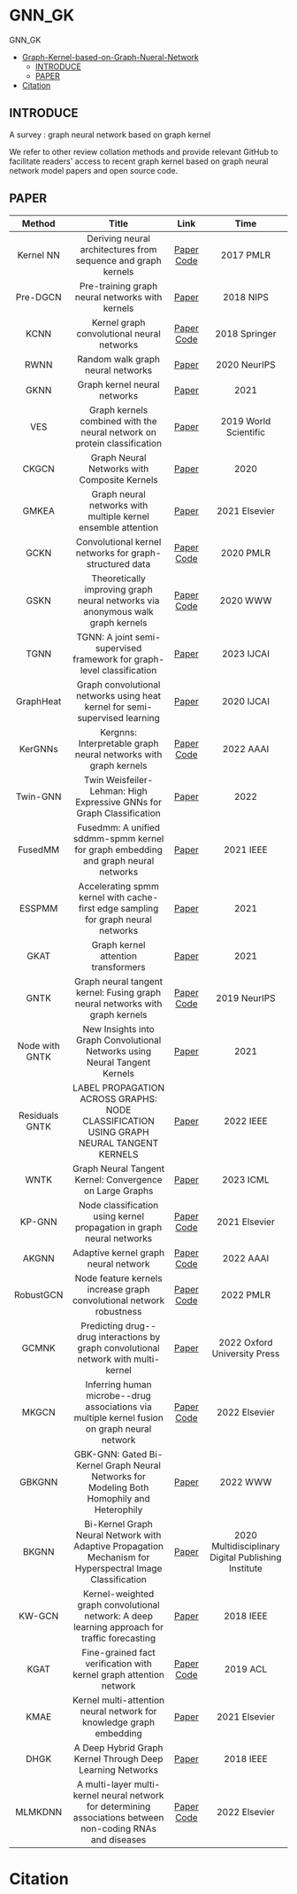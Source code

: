 # GNN_GK
GNN_GK
- [Graph-Kernel-based-on-Graph-Nueral-Network](#Graph-Kernel-based-on-Graph-Nueral-Network)
  - [INTRODUCE](#introduce)
  - [PAPER](#paper)
- [Citation](#citation)


## INTRODUCE
A survey : graph neural network based on graph kernel

We refer to other review collation methods and provide relevant GitHub to facilitate readers' access to recent graph kernel based on graph neural network model papers and open source code.
## PAPER
|Method|Title|Link|Time|
|:---:|:---:|:---:|:---:|
|Kernel NN |Deriving neural architectures from sequence and graph kernels |[Paper](http://proceedings.mlr.press/v70/lei17a/lei17a.pdf) [Code](https://github.com/taolei87/icml17_knn)|2017 PMLR|
|Pre-DGCN |Pre-training graph neural networks with kernels |[Paper](https://arxiv.org/pdf/1811.06930.pdf) |2018 NIPS|
|KCNN |Kernel graph convolutional neural networks |[Paper](https://pubmed.ncbi.nlm.nih.gov/34061738/) [Code](https://github.com/giannisnik/cnn-graph-classification)|2018 Springer|
|RWNN |Random walk graph neural networks |[Paper](https://proceedings.neurips.cc/paper/2020/file/ba95d78a7c942571185308775a97a3a0-Paper.pdf) |2020 NeurIPS |
|GKNN |Graph kernel neural networks  |[Paper](https://arxiv.org/pdf/2112.07436.pdf) |2021|
|VES |Graph kernels combined with the neural network on protein classification |[Paper](https://www.worldscientific.com/doi/epdf/10.1142/S0219720019500306) |2019 World Scientific|
|CKGCN |Graph Neural Networks with Composite Kernels |[Paper](https://arxiv.org/pdf/2005.07869.pdf) |2020|
|GMKEA |Graph neural networks with multiple kernel ensemble attention |[Paper](https://www.sciencedirect.com/science/article/abs/pii/S095070512100561X) |2021 Elsevier|
|GCKN |Convolutional kernel networks for graph-structured data |[Paper](http://proceedings.mlr.press/v119/chen20h/chen20h.pdf) [Code](https://github.com/claying/GCKN)|2020 PMLR|
|GSKN |Theoretically improving graph neural networks via anonymous walk graph kernels |[Paper](https://arxiv.org/pdf/2104.02995.pdf) [Code](https://github.com/YimiAChack/GSKN)| 2020 WWW|
|TGNN |TGNN: A joint semi-supervised framework for graph-level classification |[Paper](https://arxiv.org/pdf/2304.11688.pdf) |2023 IJCAI|
|GraphHeat |Graph convolutional networks using heat kernel for semi-supervised learning |[Paper](https://arxiv.org/pdf/2007.16002.pdf) |2020 IJCAI|
|KerGNNs |Kergnns: Interpretable graph neural networks with graph kernels |[Paper](https://ojs.aaai.org/index.php/AAAI/article/view/20615) [Code](https://github.com/asFeng/kergnns)|2022 AAAI|
|Twin-GNN |Twin Weisfeiler-Lehman: High Expressive GNNs for Graph Classification |[Paper](https://arxiv.org/pdf/2203.11683.pdf) |2022|
|FusedMM |Fusedmm: A unified sddmm-spmm kernel for graph embedding and graph neural networks |[Paper](https://arxiv.org/pdf/2011.06391.pdf) |2021 IEEE|
|ESSPMM |Accelerating spmm kernel with cache-first edge sampling for graph neural networks |[Paper](https://arxiv.org/pdf/2104.10716.pdf) |2021|
|GKAT |Graph kernel attention transformers |[Paper](https://arxiv.org/pdf/2107.07999.pdf) |2021|
|GNTK |Graph neural tangent kernel: Fusing graph neural networks with graph kernels |[Paper](https://proceedings.neurips.cc/paper_files/paper/2019/file/663fd3c5144fd10bd5ca6611a9a5b92d-Paper.pdf) [Code](https://github.com/KangchengHou/gntk)|2019 NeurIPS|
|Node with GNTK |New Insights into Graph Convolutional Networks using Neural Tangent Kernels |[Paper](https://arxiv.org/pdf/2110.04060.pdf) |2021|
|Residuals GNTK |LABEL PROPAGATION ACROSS GRAPHS: NODE CLASSIFICATION USING GRAPH NEURAL TANGENT KERNELS |[Paper](https://arxiv.org/pdf/2110.03763.pdf) |2022 IEEE|
|WNTK |Graph Neural Tangent Kernel: Convergence on Large Graphs |[Paper](https://arxiv.org/pdf/2301.10808.pdf) |2023 ICML|
|KP-GNN|Node classification using kernel propagation in graph neural networks |[Paper](https://www.sciencedirect.com/science/article/pii/S0957417421000968) [Code](https://github.com/AiPEX-Lab/Kernel-Propagation-in-Graph-Neural)|2021 Elsevier|
|AKGNN |Adaptive kernel graph neural network |[Paper](https://ojs.aaai.org/index.php/AAAI/article/view/20664) [Code](https://github.com/jumxglhf/AKGNN) |2022 AAAI|
|RobustGCN |Node feature kernels increase graph convolutional network robustness |[Paper](https://proceedings.mlr.press/v151/el-amine-seddik22a/el-amine-seddik22a.pdf) [Code](https://github.com/ChangminWu/RobustGCN)|2022 PMLR|
|GCMNK |Predicting drug--drug interactions by graph convolutional network with multi-kernel |[Paper](https://academic.oup.com/bib/article-abstract/23/1/bbab511/6447677?login=false) |2022 Oxford University Press|
|MKGCN |Inferring human microbe--drug associations via multiple kernel fusion on graph neural network |[Paper](https://www.sciencedirect.com/science/article/abs/pii/S0950705121010546) [Code](https://github.com/guofei-tju/MKGCN)|2022 Elsevier|
|GBKGNN |GBK-GNN: Gated Bi-Kernel Graph Neural Networks for Modeling Both Homophily and Heterophily |[Paper](https://arxiv.org/pdf/2110.15777.pdf) |2022 WWW|
|BKGNN |Bi-Kernel Graph Neural Network with Adaptive Propagation Mechanism for Hyperspectral Image Classification |[Paper](https://www.sciencedirect.com/science/article/abs/pii/S0950705121010546) |2020 Multidisciplinary Digital Publishing Institute|
|KW-GCN |Kernel-weighted graph convolutional network: A deep learning approach for traffic forecasting |[Paper](https://ieeexplore.ieee.org/abstract/document/8545106) |2018 IEEE|
|KGAT |Fine-grained fact verification with kernel graph attention network |[Paper](https://arxiv.org/pdf/1910.09796.pdf) [Code](https://github.com/thunlp/KernelGAT)|2019 ACL|
|KMAE |Kernel multi-attention neural network for knowledge graph embedding |[Paper](https://www.sciencedirect.com/science/article/abs/pii/S0950705121004500) |2021 Elsevier|
|DHGK |A Deep Hybrid Graph Kernel Through Deep Learning Networks |[Paper](https://eprints.whiterose.ac.uk/132042/1/ICPR18_0789_FI.pdf) |2018 IEEE|
|MLMKDNN |A multi-layer multi-kernel neural network for determining associations between non-coding RNAs and diseases |[Paper](https://www.sciencedirect.com/science/article/abs/pii/S0925231222004453) [Code](https://github.com/guofei-tju/MLMKDNN/tree/main/results)|2022 Elsevier|
# Citation
